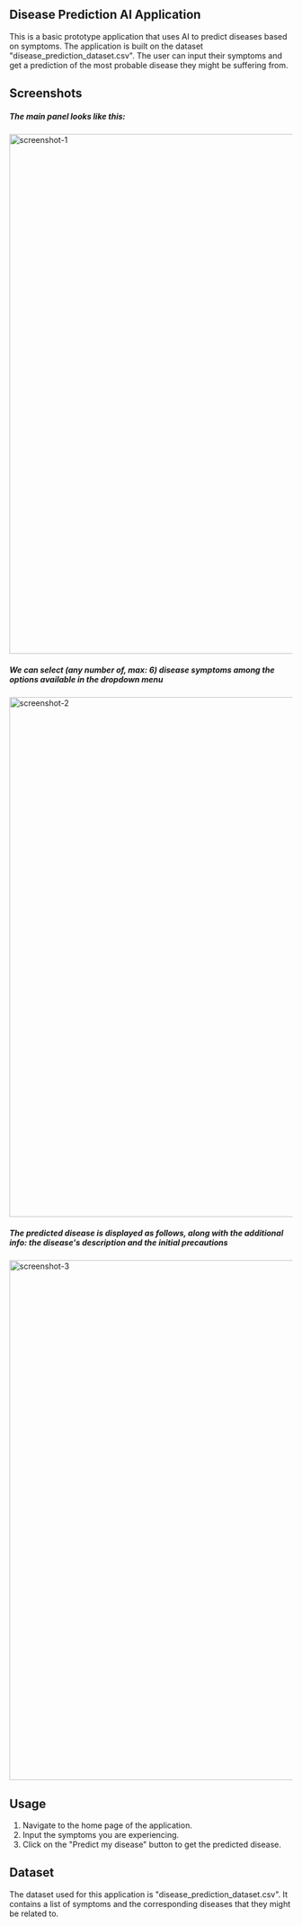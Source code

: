## Disease Prediction AI Application

This is a basic prototype application that uses AI to predict diseases based on symptoms. The application is built on the dataset "disease_prediction_dataset.csv". The user can input their symptoms and get a prediction of the most probable disease they might be suffering from.

## Screenshots
##### The main panel looks like this:
<img width="925" alt="screenshot-1" src="https://user-images.githubusercontent.com/52274739/222132166-7712638d-b6f0-4a91-bc16-d588ab5a71dc.png">

##### We can select (any number of, max: 6) disease symptoms among the options available in the dropdown menu
<img width="925" alt="screenshot-2" src="https://user-images.githubusercontent.com/52274739/222132168-19a336e9-fd72-4004-b4fa-7b58f6cd20d2.png">

##### The predicted disease is displayed as follows, along with the additional info: the disease's description and the initial precautions

<img width="925" alt="screenshot-3" src="https://user-images.githubusercontent.com/52274739/222132154-d7abad1e-77da-44b8-8cad-d7d3e1504893.png">


## Usage
1. Navigate to the home page of the application.
2. Input the symptoms you are experiencing.
3. Click on the "Predict my disease" button to get the predicted disease.

## Dataset
The dataset used for this application is "disease_prediction_dataset.csv". It contains a list of symptoms and the corresponding diseases that they might be related to.

